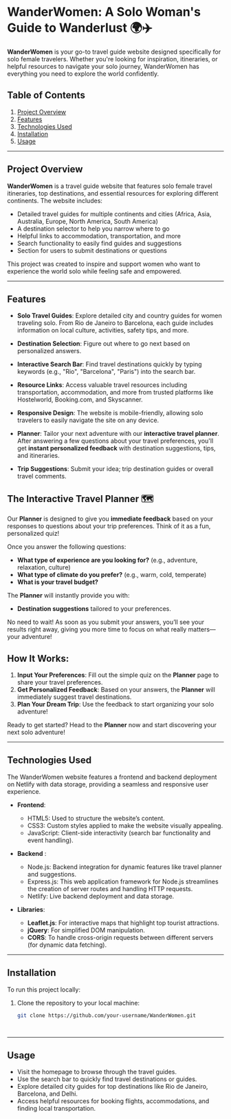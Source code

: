 # WanderWomen: A Solo Woman's Guide to Wanderlust 🌍✈️

**WanderWomen** is your go-to travel guide website designed specifically for solo female travelers. Whether you're looking for inspiration, itineraries, or helpful resources to navigate your solo journey, WanderWomen has everything you need to explore the world confidently.

## Table of Contents
1. [Project Overview](#project-overview)
2. [Features](#features)
3. [Technologies Used](#technologies-used)
4. [Installation](#installation)
5. [Usage](#usage)

---

## Project Overview

**WanderWomen** is a travel guide website that features solo female travel itineraries, top destinations, and essential resources for exploring different continents. The website includes:

- Detailed travel guides for multiple continents and cities (Africa, Asia, Australia, Europe, North America, South America)
- A destination selector to help you narrow where to go 
- Helpful links to accommodation, transportation, and more
- Search functionality to easily find guides and suggestions
- Section for users to submit destinations or questions

This project was created to inspire and support women who want to experience the world solo while feeling safe and empowered.

---

## Features

- **Solo Travel Guides**: Explore detailed city and country guides for women traveling solo. From Rio de Janeiro to Barcelona, each guide includes information on local culture, activities, safety tips, and more.
  
- **Destination Selection**: Figure out where to go next based on personalized answers.
  
- **Interactive Search Bar**: Find travel destinations quickly by typing keywords (e.g., "Rio", "Barcelona", "Paris") into the search bar.

- **Resource Links**: Access valuable travel resources including transportation, accommodation, and more from trusted platforms like Hostelworld, Booking.com, and Skyscanner.

- **Responsive Design**: The website is mobile-friendly, allowing solo travelers to easily navigate the site on any device.
  
- **Planner**: Tailor your next adventure with our **interactive travel planner**. After answering a few questions about your travel preferences, you'll get **instant personalized feedback** with destination suggestions, tips, and itineraries.
- **Trip Suggestions**: Submit your idea; trip destination guides or overall travel comments. 





## The Interactive Travel Planner 🗺️

Our **Planner** is designed to give you **immediate feedback** based on your responses to questions about your trip preferences. Think of it as a fun, personalized quiz!

Once you answer the following questions:
- **What type of experience are you looking for?** (e.g., adventure, relaxation, culture)
- **What type of climate do you prefer?** (e.g., warm, cold, temperate)
- **What is your travel budget?**


The **Planner** will instantly provide you with:
- **Destination suggestions** tailored to your preferences.


No need to wait! As soon as you submit your answers, you’ll see your results right away, giving you more time to focus on what really matters—your adventure!

## How It Works:

1. **Input Your Preferences**: Fill out the simple quiz on the **Planner** page to share your travel preferences.
2. **Get Personalized Feedback**: Based on your answers, the **Planner** will immediately suggest travel destinations.
3. **Plan Your Dream Trip**: Use the feedback to start organizing your solo adventure!

Ready to get started? Head to the **Planner** now and start discovering your next solo adventure!





---







## Technologies Used

The WanderWomen website features a frontend and backend deployment on Netlify with data storage, providing a seamless and responsive user experience.

- **Frontend**:
  - HTML5: Used to structure the website’s content.
  - CSS3: Custom styles applied to make the website visually appealing.
  - JavaScript: Client-side interactivity (search bar functionality and event handling).
  
- **Backend** :
  - Node.js:  Backend integration for dynamic features like travel planner and suggestions.
  - Express.js: This web application framework for Node.js streamlines the creation of server routes and handling HTTP requests.
  - Netlify: Live backend deployment and data storage.

- **Libraries**:
  - **Leaflet.js**: For interactive maps that highlight top tourist attractions.
  - **jQuery**: For simplified DOM manipulation.
  - **CORS**: To handle cross-origin requests between different servers (for dynamic data fetching).

---






## Installation

To run this project locally:
1. Clone the repository to your local machine:

   ```bash
   git clone https://github.com/your-username/WanderWomen.git




---

## Usage


- Visit the homepage to browse through the travel guides.
- Use the search bar to quickly find travel destinations or guides.
- Explore detailed city guides for top destinations like Rio de Janeiro, Barcelona, and Delhi.
- Access helpful resources for booking flights, accommodations, and finding local transportation.


